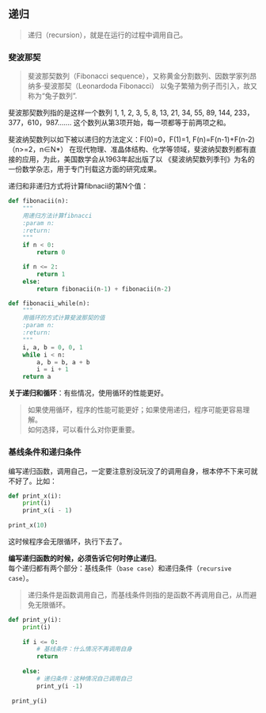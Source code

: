 ## 递归
> 递归（recursion），就是在运行的过程中调用自己。


### 斐波那契
> 斐波那契数列（Fibonacci sequence），又称黄金分割数列、因数学家列昂纳多·斐波那契（Leonardoda Fibonacci）
以兔子繁殖为例子而引入，故又称为“兔子数列”.

斐波那契数列指的是这样一个数列 1, 1, 2, 3, 5, 8, 13, 21, 34, 55, 89, 144, 233，377，610，987.......
这个数列从第3项开始，每一项都等于前两项之和。

斐波纳契数列以如下被以递归的方法定义：F(0)=0，F(1)=1, F(n)=F(n-1)+F(n-2)（n>=2，n∈N*）
在现代物理、准晶体结构、化学等领域，斐波纳契数列都有直接的应用，为此，美国数学会从1963年起出版了以
《斐波纳契数列季刊》为名的一份数学杂志，用于专门刊载这方面的研究成果。


递归和非递归方式将计算fibnacii的第N个值：

```python
def fibonacii(n):
    """
    用递归方法计算fibnacci
    :param n:
    :return:
    """
    if n < 0:
        return 0

    if n <= 2:
        return 1
    else:
        return fibonacii(n-1) + fibonacii(n-2)

def fibonacii_while(n):
    """
    用循环的方式计算斐波那契的值
    :param n:
    :return:
    """
    i, a, b = 0, 0, 1
    while i < n:
        a, b = b, a + b
        i = i + 1
    return a
```

**关于递归和循环**：有些情况，使用循环的性能更好。  
> 如果使用循环，程序的性能可能更好；如果使用递归，程序可能更容易理解。  
如何选择，可以看什么对你更重要。

### 基线条件和递归条件

编写递归函数，调用自己，一定要注意别没玩没了的调用自身，根本停不下来可就不好了。比如：

```python
def print_x(i):
    print(i)
    print_x(i - 1)
    
print_x(10)
```
这时候程序会无限循环，执行下去了。

**编写递归函数的时候，必须告诉它何时停止递归**。  
每个递归都有两个部分：基线条件（`base case`）和递归条件（`recursive case`）。

> 递归条件是函数调用自己，而基线条件则指的是函数不再调用自己，从而避免无限循环。

```python
def print_y(i):
    print(i)
    
    if i <= 0:
        # 基线条件：什么情况不再调用自身
        return
        
    else:
        # 递归条件：这种情况自己调用自己
        print_y(i -1)
 
 print_y(i)
 ```

